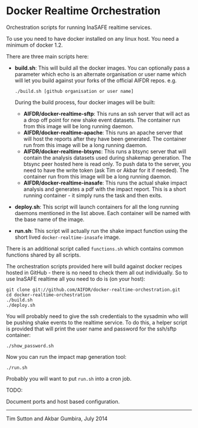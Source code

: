 Docker Realtime Orchestration
=============================

Orchestration scripts for running InaSAFE realtime services.

To use you need to have docker installed on any linux host. You
need a minimum of docker 1.2.

There are three main scripts here:

* **build.sh**: This will build all the docker images. 
  You can optionally pass a parameter which echo 
  is an alternate organisation or user name
  which will let you build against your forks
  of the official AIFDR repos. e.g.

  ``./build.sh [github organisation or user name]``
  
  During the build process, four docker images will be built:
  
  * **AIFDR/docker-realtime-sftp**: This runs an ssh server that will act as a
    drop off point for new shake event datasets. The container run from this
    image will be long running daemon.
  * **AIFDR/docker-realtime-apache**: This runs an apache server that will host
    the reports after they have been generated. The container run from this
    image will be a long running daemon.
  * **AIFDR/docker-realtime-btsync**: This runs a btsync server that will
    contain the analysis datasets used during shakemap generation. The btsync 
    peer hosted here is read only. To push data to the server, you need to 
    have the write token (ask Tim or Akbar for it if needed). The 
    container run from this image will be a long running daemon. 
  * **AIFDR/docker-realtime-inasafe**: This runs the actual shake impact
    analysis and generates a pdf with the impact report. This is a short
    running container - it simply runs the task and then exits.
  
* **deploy.sh**: This script will launch containers for all the long running
  daemons mentioned in the list above. Each container will be named with
  the base name of the image.
 
* **run.sh**: This script will actually run the shake impact function using
  the short lived `docker-realtime-inasafe` image.
  

There is an additional script called `functions.sh` which contains common
functions shared by all scripts.

The orchestration scripts provided here will build against docker recipes
hosted in GitHub - there is no need to check them all out individually. So 
to use InaSAFE realtime all you need to do is (on your host):


```
git clone git://github.com/AIFDR/docker-realtime-orchestration.git
cd docker-realtime-orchestration
./build.sh
./deploy.sh
```

You will probably need to give the ssh credentials to the sysadmin who will
be pushing shake events to the realtime service. To do this, a helper script
is provided that will print the user name and password for the ssh/sftp 
container:

```
./show_password.sh
```

Now you can run the impact map generation tool:

```
./run.sh
```

Probably you will want to put `run.sh` into a cron job.


TODO:

Document ports and host based configuration.

--------

Tim Sutton and Akbar Gumbira, July 2014

